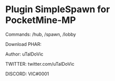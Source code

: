 # Plugin SimpleSpawn for PocketMine-MP

Commands: /hub, /spawn, /lobby

Download PHAR:

Author: uTalDoVic

TWITTER: twitter.com/uTalDoVic

DISCORD: VIC#0001

